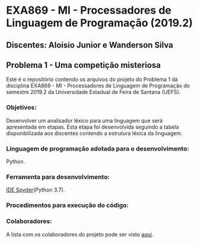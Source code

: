 # EXA869 - MI - Processadores de Linguagem de Programação (2019.2)
## Discentes: Aloisio Junior e Wanderson Silva

## Problema 1 -  Uma competição misteriosa
Este é o repositório contendo os arquivos do projeto do Problema 1 da disciplina EXA869 - MI - Processadores de Linguagem de Programação do semestre 2019.2 da Universidade Estadual de Feira de Santana (UEFS).

### Objetivos:
Desenvolver um analisador léxico para uma linguagem que será apresentada em etapas. Esta etapa foi desenvolvida seguindo a tabela disponibilizada aos discentes contendo a estrutura léxica da linguagem.

### Linguagem de programação adotada para o desenvolvimento:
Python.

### Ferramenta para desenvolvimento:
[IDE Spyder](https://www.spyder-ide.org/)(Python 3.7).

### Procedimentos para execução do código:

### Colaboradores:
A lista com os colaboradores do projeto pode ser visto [aqui](https://github.com/WandSilva/compiler/graphs/contributors).
